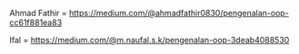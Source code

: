 Ahmad Fathir = https://medium.com/@ahmadfathir0830/pengenalan-oop-cc61f881ea83

Ifal = https://medium.com/@m.naufal.s.k/pengenalan-oop-3deab4088530
